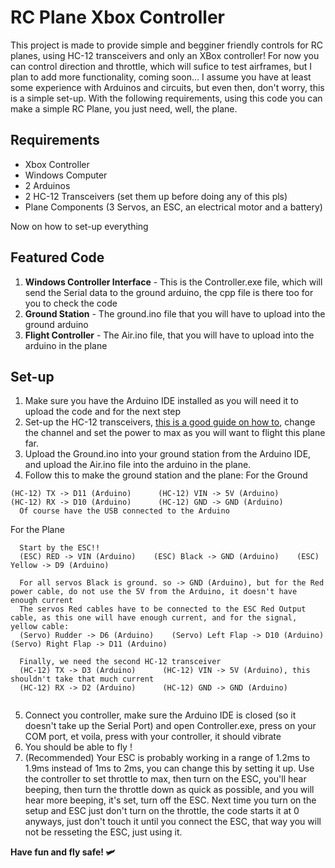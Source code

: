 # RC Plane Xbox Controller 

This project is made to provide simple and begginer friendly controls for RC planes, using HC-12 transceivers and only an XBox controller!
For now you can control direction and throttle, which will sufice to test airframes, but I plan to add more functionality, coming soon...
I assume you have at least some experience with Arduinos and circuits, but even then, don't worry, this is a simple set-up.
With the following requirements, using this code you can make a simple RC Plane, you just need, well, the plane.

## Requirements

- Xbox Controller
- Windows Computer
- 2 Arduinos
- 2 HC-12 Transceivers (set them up before doing any of this pls)
- Plane Components (3 Servos, an ESC, an electrical motor and a battery)


Now on how to set-up everything

## Featured Code

1. **Windows Controller Interface** - This is the Controller.exe file, which will send the Serial data to the ground arduino, the cpp file is there too for you to check the code
2. **Ground Station** - The ground.ino file that you will have to upload into the ground arduino
3. **Flight Controller** - The Air.ino file, that you will have to upload into the arduino in the plane

## Set-up
1. Make sure you have the Arduino IDE installed as you will need it to upload the code and for the next step
2. Set-up the HC-12 transceivers, [this is a good guide on how to](https://howtomechatronics.com/tutorials/arduino/arduino-and-hc-12-long-range-wireless-communication-module/), change the channel and set the power to max as you will want to flight this plane far.
3. Upload the Ground.ino into your ground station from the Arduino IDE, and upload the Air.ino file into the arduino in the plane.
4. Follow this to make the ground station and the plane:
  For the Ground
```
(HC-12) TX -> D11 (Arduino)      (HC-12) VIN -> 5V (Arduino)      
(HC-12) RX -> D10 (Arduino)      (HC-12) GND -> GND (Arduino)
  Of course have the USB connected to the Arduino
```
  For the Plane
```
  Start by the ESC!!
  (ESC) RED -> VIN (Arduino)    (ESC) Black -> GND (Arduino)    (ESC) Yellow -> D9 (Arduino)

  For all servos Black is ground. so -> GND (Arduino), but for the Red power cable, do not use the 5V from the Arduino, it doesn't have enough current
  The servos Red cables have to be connected to the ESC Red Output cable, as this one will have enough current, and for the signal, yellow cable:
  (Servo) Rudder -> D6 (Arduino)    (Servo) Left Flap -> D10 (Arduino)    (Servo) Right Flap -> D11 (Arduino)

  Finally, we need the second HC-12 transceiver
  (HC-12) TX -> D3 (Arduino)      (HC-12) VIN -> 5V (Arduino), this shouldn't take that much current      
  (HC-12) RX -> D2 (Arduino)      (HC-12) GND -> GND (Arduino)
  
```
5. Connect you controller, make sure the Arduino IDE is closed (so it doesn't take up the Serial Port) and open Controller.exe, press <Enter> on your COM port, et voila, press <A> with your controller, it should vibrate
6. You should be able to fly !
7. (Recommended) Your ESC is probably working in a range of 1.2ms to 1.9ms instead of 1ms to 2ms, you can change this by setting it up. Use the controller to set throttle to max, then turn on the ESC, you'll hear beeping, then turn the throttle down as quick as possible, and you will hear more beeping, it's set, turn off the ESC. Next time you turn on the setup and ESC just don't turn on the throttle, the code starts it at 0 anyways, just don't touch it until you connect the ESC, that way you will not be resseting the ESC, just using it.

**Have fun and fly safe! 🛩️**
